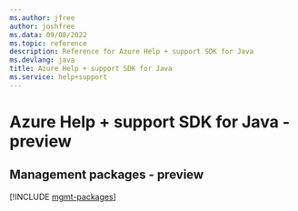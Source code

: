 ```yaml
---
ms.author: jfree
author: joshfree
ms.data: 09/08/2022
ms.topic: reference
description: Reference for Azure Help + support SDK for Java
ms.devlang: java
title: Azure Help + support SDK for Java
ms.service: help+support
---
```

# Azure Help + support SDK for Java - preview

## Management packages - preview
[!INCLUDE [mgmt-packages](help-+-support-mgmt-index.md)]